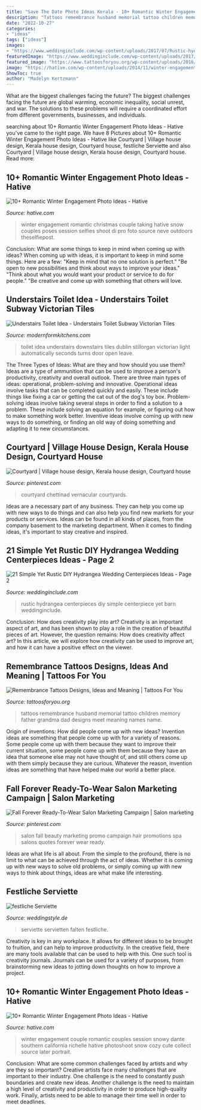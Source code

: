```yaml
---
title: "Save The Date Photo Ideas Kerala - 10+ Romantic Winter Engagement Photo Ideas"
description: "Tattoos remembrance husband memorial tattoo children memory father grandma dad designs meet meaning names name"
date: "2022-10-27"
categories:
- "ideas"
tags: ["ideas"]
images:
- "https://www.weddinginclude.com/wp-content/uploads/2017/07/Rustic-hydrangea-centerpiece-at-Pratt-Barn.jpg"
featuredImage: "https://www.weddinginclude.com/wp-content/uploads/2017/07/Rustic-hydrangea-centerpiece-at-Pratt-Barn.jpg"
featured_image: "https://www.tattoosforyou.org/wp-content/uploads/2016/05/Remembrance-Tattoos-for-Husband.jpg"
image: "https://hative.com/wp-content/uploads/2014/11/winter-engagement-photo-ideas/2-winter-engagement-photo-ideas.jpg"
ShowToc: true
author: "Madelyn Kertzmann"
---
```



What are the biggest challenges facing the future?
The biggest challenges facing the future are global warming, economic inequality, social unrest, and war. The solutions to these problems will require a coordinated effort from different governments, businesses, and individuals.

	

		
searching about 10+ Romantic Winter Engagement Photo Ideas - Hative you've came to the right page. We have 8 Pictures about 10+ Romantic Winter Engagement Photo Ideas - Hative like Courtyard | Village house design, Kerala house design, Courtyard house, festliche Serviette and also Courtyard | Village house design, Kerala house design, Courtyard house. Read more:
		
    
## 10+ Romantic Winter Engagement Photo Ideas - Hative

<img loading=lazy src="https://hative.com/wp-content/uploads/2014/11/winter-engagement-photo-ideas/5-winter-engagement-photo-ideas.jpg" onerror="this.onerror=null;this.src='https://tse4.mm.bing.net/th?id=OIP.bRwovrPDmfY-iKnzPdUezAHaLH&amp;pid=15.1';" alt="10+ Romantic Winter Engagement Photo Ideas - Hative">

_Source: hative.com_

>winter engagement romantic christmas couple taking hative snow couples poses session selfies shoot di pro foto source neve outdoors theselfiepost. 

	

Conclusion: What are some things to keep in mind when coming up with ideas?
When coming up with ideas, it is important to keep in mind some things. Here are a few:
"Keep in mind that no one solution is perfect."
"Be open to new possibilities and think about ways to improve your ideas."
"Think about what you would want your product or service to do for people."
"Be creative and come up with something that others will love.

    
## Understairs Toilet Idea - Understairs Toilet Subway Victorian Tiles

<img loading=lazy src="https://modernformkitchens.com/wp-content/uploads/2016/09/20160714_092005-e1473433419123.jpg" onerror="this.onerror=null;this.src='https://tse2.mm.bing.net/th?id=OIP.ns4qPL9xA9ZnGkGSO0BZpQHaJ4&amp;pid=15.1';" alt="Understairs Toilet Idea - Understairs Toilet Subway Victorian Tiles">

_Source: modernformkitchens.com_

>toilet idea understairs downstairs tiles dublin stillorgan victorian light automatically seconds turns door open leave. 

	

The Three Types of Ideas: What are they and how should you use them?
Ideas are a type of ammunition that can be used to improve a person's productivity, creativity and overall outlook. There are three main types of ideas: operational, problem-solving and innovative.
Operational ideas involve tasks that can be completed quickly and easily. These include things like fixing a car or getting the cat out of the dog's toy box. Problem-solving ideas involve taking several steps in order to find a solution to a problem. These include solving an equation for example, or figuring out how to make something work better. Inventive ideas involve coming up with new ways to do something, or finding an old way of doing something and adapting it to new circumstances.

    
## Courtyard | Village House Design, Kerala House Design, Courtyard House

<img loading=lazy src="https://i.pinimg.com/736x/c5/55/5e/c5555ea3942c8a90e9677846287873e5--courtyards-in-the-middle.jpg" onerror="this.onerror=null;this.src='https://tse2.mm.bing.net/th?id=OIP.uV8HhHdO6_rkZ_kjAOg1jgHaE6&amp;pid=15.1';" alt="Courtyard | Village house design, Kerala house design, Courtyard house">

_Source: pinterest.com_

>courtyard chettinad vernacular courtyards. 

	

Ideas are a necessary part of any business. They can help you come up with new ways to do things and can also help you find new markets for your products or services. Ideas can be found in all kinds of places, from the company basement to the marketing department. When it comes to finding ideas, it's important to stay creative and inspired.

    
## 21 Simple Yet Rustic DIY Hydrangea Wedding Centerpieces Ideas - Page 2

<img loading=lazy src="https://www.weddinginclude.com/wp-content/uploads/2017/07/Rustic-hydrangea-centerpiece-at-Pratt-Barn.jpg" onerror="this.onerror=null;this.src='https://tse1.mm.bing.net/th?id=OIP.Z0JTkdBhG4pyPWvemVRDPwHaLJ&amp;pid=15.1';" alt="21 Simple Yet Rustic DIY Hydrangea Wedding Centerpieces Ideas - Page 2">

_Source: weddinginclude.com_

>rustic hydrangea centerpieces diy simple centerpiece yet barn weddinginclude. 

	

Conclusion: How does creativity play into art?
Creativity is an important aspect of art, and has been shown to play a role in the creation of beautiful pieces of art. However, the question remains: How does creativity affect art? In this article, we will explore how creativity can be used to improve art, and how it can have a positive effect on the viewer.

    
## Remembrance Tattoos Designs, Ideas And Meaning | Tattoos For You

<img loading=lazy src="https://www.tattoosforyou.org/wp-content/uploads/2016/05/Remembrance-Tattoos-for-Husband.jpg" onerror="this.onerror=null;this.src='https://tse3.mm.bing.net/th?id=OIP.OFysOVydR3HzySRPuf3COgHaLH&amp;pid=15.1';" alt="Remembrance Tattoos Designs, Ideas and Meaning | Tattoos For You">

_Source: tattoosforyou.org_

>tattoos remembrance husband memorial tattoo children memory father grandma dad designs meet meaning names name. 

	

Origin of inventions: How did people come up with new ideas?
Invention ideas are something that people come up with for a variety of reasons. Some people come up with them because they want to improve their current situation, some people come up with them because they have an idea that someone else may not have thought of, and still others come up with them simply because they are curious. Whatever the reason, invention ideas are something that have helped make our world a better place.

    
## Fall Forever Ready-To-Wear Salon Marketing Campaign | Salon Marketing

<img loading=lazy src="https://i.pinimg.com/736x/c9/5f/b6/c95fb65de32e821378c9bf5541c7f4ec--salon-marketing-marketing-ideas.jpg" onerror="this.onerror=null;this.src='https://tse4.mm.bing.net/th?id=OIP._fn28KOjExD4O7dDP-9_0wHaMH&amp;pid=15.1';" alt="Fall Forever Ready-To-Wear Salon Marketing Campaign | Salon marketing">

_Source: pinterest.com_

>salon fall beauty marketing promo campaign hair promotions spa salons quotes forever wear ready. 

	

Ideas are what life is all about. From the simple to the profound, there is no limit to what can be achieved through the act of ideas. Whether it is coming up with new ways to solve old problems, or simply coming up with new ways to think about things, ideas are what make life interesting.

    
## Festliche Serviette

<img loading=lazy src="https://www.weddingstyle.de/wp-content/uploads/2017/01/1_holzschalen_dsc_1573-Kopie.jpg" onerror="this.onerror=null;this.src='https://tse1.mm.bing.net/th?id=OIP.wvJ6FXnsRXaHosfrLSBPFAHaLE&amp;pid=15.1';" alt="festliche Serviette">

_Source: weddingstyle.de_

>serviette servietten falten festliche. 

	

Creativity is key in any workplace. It allows for different ideas to be brought to fruition, and can help to improve productivity. In the creative field, there are many tools available that can be used to help with this. One such tool is creativity journals. Journals can be used for a variety of purposes, from brainstorming new ideas to jotting down thoughts on how to improve a project.

    
## 10+ Romantic Winter Engagement Photo Ideas - Hative

<img loading=lazy src="https://hative.com/wp-content/uploads/2014/11/winter-engagement-photo-ideas/2-winter-engagement-photo-ideas.jpg" onerror="this.onerror=null;this.src='https://tse4.mm.bing.net/th?id=OIP.TGao1vCMixZroPvTY1gnxQHaLG&amp;pid=15.1';" alt="10+ Romantic Winter Engagement Photo Ideas - Hative">

_Source: hative.com_

>winter engagement couple romantic couples session snowy dante southern california richelle hative photoshoot snow cozy cute collect source later portrait. 

	

Conclusion: What are some common challenges faced by artists and why are they so important?
Creative artists face many challenges that are important to their industry. One challenge is the need to constantly push boundaries and create new ideas. Another challenge is the need to maintain a high level of creativity and productivity in order to produce high-quality work. Finally, artists need to be able to manage their time well in order to meet deadlines.

